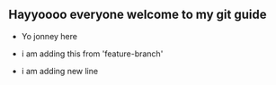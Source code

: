 ## Hayyoooo everyone welcome to my git guide

- Yo jonney here

 - i am adding this from 'feature-branch'

 - i am adding new line